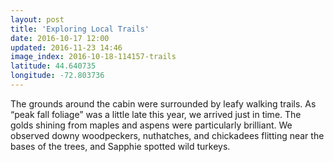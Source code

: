 ```yaml
---
layout: post
title: 'Exploring Local Trails'
date: 2016-10-17 12:00
updated: 2016-11-23 14:46
image_index: 2016-10-18-114157-trails
latitude: 44.640735
longitude: -72.803736
---
```


The grounds around the cabin were surrounded by leafy walking trails. As “peak fall foliage” was a little late this year, we arrived just in time. The golds shining from maples and aspens were particularly brilliant. We observed downy woodpeckers, nuthatches, and chickadees flitting near the bases of the trees, and Sapphie spotted wild turkeys.  

